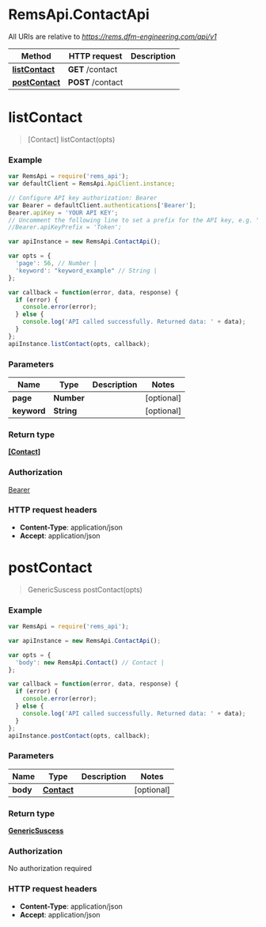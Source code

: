# RemsApi.ContactApi

All URIs are relative to *https://rems.dfm-engineering.com/api/v1*

Method | HTTP request | Description
------------- | ------------- | -------------
[**listContact**](ContactApi.md#listContact) | **GET** /contact | 
[**postContact**](ContactApi.md#postContact) | **POST** /contact | 


<a name="listContact"></a>
# **listContact**
> [Contact] listContact(opts)



### Example
```javascript
var RemsApi = require('rems_api');
var defaultClient = RemsApi.ApiClient.instance;

// Configure API key authorization: Bearer
var Bearer = defaultClient.authentications['Bearer'];
Bearer.apiKey = 'YOUR API KEY';
// Uncomment the following line to set a prefix for the API key, e.g. "Token" (defaults to null)
//Bearer.apiKeyPrefix = 'Token';

var apiInstance = new RemsApi.ContactApi();

var opts = { 
  'page': 56, // Number | 
  'keyword': "keyword_example" // String | 
};

var callback = function(error, data, response) {
  if (error) {
    console.error(error);
  } else {
    console.log('API called successfully. Returned data: ' + data);
  }
};
apiInstance.listContact(opts, callback);
```

### Parameters

Name | Type | Description  | Notes
------------- | ------------- | ------------- | -------------
 **page** | **Number**|  | [optional] 
 **keyword** | **String**|  | [optional] 

### Return type

[**[Contact]**](Contact.md)

### Authorization

[Bearer](../README.md#Bearer)

### HTTP request headers

 - **Content-Type**: application/json
 - **Accept**: application/json

<a name="postContact"></a>
# **postContact**
> GenericSuscess postContact(opts)



### Example
```javascript
var RemsApi = require('rems_api');

var apiInstance = new RemsApi.ContactApi();

var opts = { 
  'body': new RemsApi.Contact() // Contact | 
};

var callback = function(error, data, response) {
  if (error) {
    console.error(error);
  } else {
    console.log('API called successfully. Returned data: ' + data);
  }
};
apiInstance.postContact(opts, callback);
```

### Parameters

Name | Type | Description  | Notes
------------- | ------------- | ------------- | -------------
 **body** | [**Contact**](Contact.md)|  | [optional] 

### Return type

[**GenericSuscess**](GenericSuscess.md)

### Authorization

No authorization required

### HTTP request headers

 - **Content-Type**: application/json
 - **Accept**: application/json

